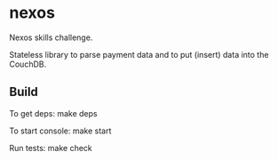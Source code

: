 nexos
=====
Nexos skills challenge. 

Stateless library to parse payment data and to put (insert) data into the CouchDB.


Build
-----
   To get deps: make deps
   
   To start console: make start
   
   Run tests: make check
